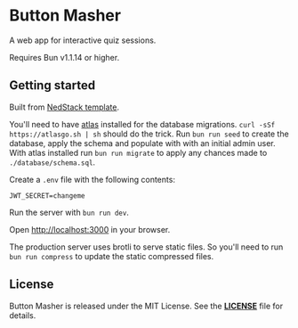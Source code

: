 # Button Masher

A web app for interactive quiz sessions.

Requires Bun v1.1.14 or higher.

## Getting started

Built from [NedStack template](https://github.com/lunchboxer/nedstack-bun-template).

You'll need to have [atlas](https://atlasgo.io) installed for the database migrations. `curl -sSf https://atlasgo.sh | sh` should do the trick. Run `bun run seed` to create the database, apply the schema and populate with with an initial admin user. With atlas installed run `bun run migrate` to apply any chances made to `./database/schema.sql`.

Create a `.env` file with the following contents:

```env
JWT_SECRET=changeme
```

Run the server with `bun run dev`.

Open [http://localhost:3000](http://localhost:3000) in your browser.

The production server uses brotli to serve static files. So you'll need to run `bun run compress` to update the static compressed files.


## **License**

Button Masher is released under the MIT License. See the **[LICENSE](./LICENSE)** file for details.
